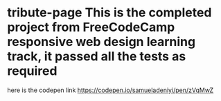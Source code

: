 # tribute-page This is the completed project from FreeCodeCamp responsive web design learning track, it passed all the tests as required
here is the codepen link
https://codepen.io/samueladeniyi/pen/zVqMwZ
